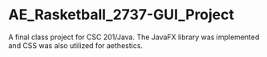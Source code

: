 # AE_Rasketball_2737-GUI_Project
A final class project for CSC 201/Java. The JavaFX library was implemented and CSS was also utilized for aethestics.

